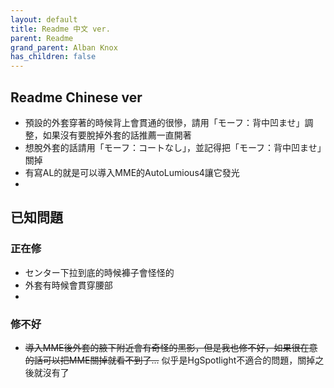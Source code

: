 ```yaml
---
layout: default
title: Readme 中文 ver.
parent: Readme
grand_parent: Alban Knox
has_children: false
---
```


## Readme Chinese ver
- 預設的外套穿著的時候背上會貫通的很慘，請用「モーフ：背中凹ませ」調整，如果沒有要脫掉外套的話推薦一直開著
- 想脫外套的話請用「モーフ：コートなし」，並記得把「モーフ：背中凹ませ」關掉
- 有寫AL的就是可以導入MME的AutoLumious4讓它發光
- 
## 已知問題

### 正在修
- センター下拉到底的時候褲子會怪怪的
- 外套有時候會貫穿腰部
- 
### 修不好
- ~~導入MME後外套的腋下附近會有奇怪的黑影，但是我也修不好，如果很在意的話可以把MME關掉就看不到了...~~ 似乎是HgSpotlight不適合的問題，關掉之後就沒有了

